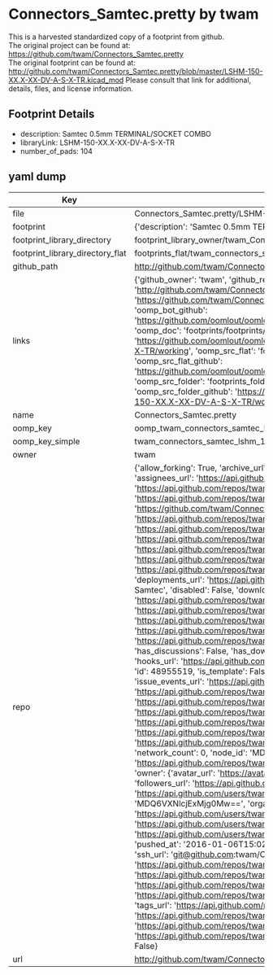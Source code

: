 # Connectors_Samtec.pretty by twam  
This is a harvested standardized copy of a footprint from github.  
The original project can be found at:  
https://github.com/twam/Connectors_Samtec.pretty  
The original footprint can be found at:
http://github.com/twam/Connectors_Samtec.pretty/blob/master/LSHM-150-XX.X-XX-DV-A-S-X-TR.kicad_mod
Please consult that link for additional, details, files, and license information.  
## Footprint Details
* description: Samtec 0.5mm TERMINAL/SOCKET COMBO  
* libraryLink: LSHM-150-XX.X-XX-DV-A-S-X-TR  
* number_of_pads: 104  
## yaml dump  
| Key | Value |  
| --- | --- |  
| file | Connectors_Samtec.pretty/LSHM-150-XX.X-XX-DV-A-S-X-TR.kicad_mod |  
| footprint | {'description': 'Samtec 0.5mm TERMINAL/SOCKET COMBO', 'libraryLink': 'LSHM-150-XX.X-XX-DV-A-S-X-TR', 'number_of_pads': 104} |  
| footprint_library_directory | footprint_library_owner/twam_Connectors_Samtec.pretty |  
| footprint_library_directory_flat | footprints_flat/twam_connectors_samtec_lshm_150_xx_x_xx_dv_a_s_x_tr/working |  
| github_path | http://github.com/twam/Connectors_Samtec.pretty/blob/master/LSHM-150-XX.X-XX-DV-A-S-X-TR.kicad_mod |  
| links | {'github_owner': 'twam', 'github_repo_name': 'Connectors_Samtec.pretty', 'github_src': 'http://github.com/twam/Connectors_Samtec.pretty/blob/master/LSHM-150-XX.X-XX-DV-A-S-X-TR.kicad_mod', 'github_src_repo': 'https://github.com/twam/Connectors_Samtec.pretty', 'oomp_bot': 'footprints/twam_connectors_samtec_lshm_150_xx_x_xx_dv_a_s_x_tr/working', 'oomp_bot_github': 'https://github.com/oomlout/oomlout_oomp_footprint_bot/tree/main/footprints/twam_connectors_samtec_lshm_150_xx_x_xx_dv_a_s_x_tr/working', 'oomp_doc': 'footprints/footprints/twam/Connectors_Samtec/LSHM-150-XX.X-XX-DV-A-S-X-TR/working/', 'oomp_doc_github': 'https://github.com/oomlout/oomlout_oomp_footprint_doc/tree/main/footprints/footprints/twam/Connectors_Samtec/LSHM-150-XX.X-XX-DV-A-S-X-TR/working', 'oomp_src_flat': 'footprints_flat/footprints_flat/twam_connectors_samtec_lshm_150_xx_x_xx_dv_a_s_x_tr/working', 'oomp_src_flat_github': 'https://github.com/oomlout/oomlout_oomp_footprint_src/tree/main/footprints_flat/twam_connectors_samtec_lshm_150_xx_x_xx_dv_a_s_x_tr/working', 'oomp_src_folder': 'footprints_folder/footprints_folder/twam/Connectors_Samtec/LSHM-150-XX.X-XX-DV-A-S-X-TR/working', 'oomp_src_folder_github': 'https://github.com/oomlout/oomlout_oomp_footprint_src/tree/main/footprints_folder/twam/Connectors_Samtec/LSHM-150-XX.X-XX-DV-A-S-X-TR/working'} |  
| name | Connectors_Samtec.pretty |  
| oomp_key | oomp_twam_connectors_samtec_lshm_150_xx_x_xx_dv_a_s_x_tr |  
| oomp_key_simple | twam_connectors_samtec_lshm_150_xx_x_xx_dv_a_s_x_tr |  
| owner | twam |  
| repo | {'allow_forking': True, 'archive_url': 'https://api.github.com/repos/twam/Connectors_Samtec.pretty/{archive_format}{/ref}', 'archived': True, 'assignees_url': 'https://api.github.com/repos/twam/Connectors_Samtec.pretty/assignees{/user}', 'blobs_url': 'https://api.github.com/repos/twam/Connectors_Samtec.pretty/git/blobs{/sha}', 'branches_url': 'https://api.github.com/repos/twam/Connectors_Samtec.pretty/branches{/branch}', 'clone_url': 'https://github.com/twam/Connectors_Samtec.pretty.git', 'collaborators_url': 'https://api.github.com/repos/twam/Connectors_Samtec.pretty/collaborators{/collaborator}', 'comments_url': 'https://api.github.com/repos/twam/Connectors_Samtec.pretty/comments{/number}', 'commits_url': 'https://api.github.com/repos/twam/Connectors_Samtec.pretty/commits{/sha}', 'compare_url': 'https://api.github.com/repos/twam/Connectors_Samtec.pretty/compare/{base}...{head}', 'contents_url': 'https://api.github.com/repos/twam/Connectors_Samtec.pretty/contents/{+path}', 'contributors_url': 'https://api.github.com/repos/twam/Connectors_Samtec.pretty/contributors', 'created_at': '2016-01-03T18:04:38Z', 'default_branch': 'master', 'deployments_url': 'https://api.github.com/repos/twam/Connectors_Samtec.pretty/deployments', 'description': 'KiCad footprints for connectors from Samtec', 'disabled': False, 'downloads_url': 'https://api.github.com/repos/twam/Connectors_Samtec.pretty/downloads', 'events_url': 'https://api.github.com/repos/twam/Connectors_Samtec.pretty/events', 'fork': False, 'forks': 0, 'forks_count': 0, 'forks_url': 'https://api.github.com/repos/twam/Connectors_Samtec.pretty/forks', 'full_name': 'twam/Connectors_Samtec.pretty', 'git_commits_url': 'https://api.github.com/repos/twam/Connectors_Samtec.pretty/git/commits{/sha}', 'git_refs_url': 'https://api.github.com/repos/twam/Connectors_Samtec.pretty/git/refs{/sha}', 'git_tags_url': 'https://api.github.com/repos/twam/Connectors_Samtec.pretty/git/tags{/sha}', 'git_url': 'git://github.com/twam/Connectors_Samtec.pretty.git', 'has_discussions': False, 'has_downloads': True, 'has_issues': True, 'has_pages': False, 'has_projects': True, 'has_wiki': True, 'homepage': '', 'hooks_url': 'https://api.github.com/repos/twam/Connectors_Samtec.pretty/hooks', 'html_url': 'https://github.com/twam/Connectors_Samtec.pretty', 'id': 48955519, 'is_template': False, 'issue_comment_url': 'https://api.github.com/repos/twam/Connectors_Samtec.pretty/issues/comments{/number}', 'issue_events_url': 'https://api.github.com/repos/twam/Connectors_Samtec.pretty/issues/events{/number}', 'issues_url': 'https://api.github.com/repos/twam/Connectors_Samtec.pretty/issues{/number}', 'keys_url': 'https://api.github.com/repos/twam/Connectors_Samtec.pretty/keys{/key_id}', 'labels_url': 'https://api.github.com/repos/twam/Connectors_Samtec.pretty/labels{/name}', 'language': 'Python', 'languages_url': 'https://api.github.com/repos/twam/Connectors_Samtec.pretty/languages', 'license': None, 'merges_url': 'https://api.github.com/repos/twam/Connectors_Samtec.pretty/merges', 'milestones_url': 'https://api.github.com/repos/twam/Connectors_Samtec.pretty/milestones{/number}', 'mirror_url': None, 'name': 'Connectors_Samtec.pretty', 'network_count': 0, 'node_id': 'MDEwOlJlcG9zaXRvcnk0ODk1NTUxOQ==', 'notifications_url': 'https://api.github.com/repos/twam/Connectors_Samtec.pretty/notifications{?since,all,participating}', 'open_issues': 0, 'open_issues_count': 0, 'owner': {'avatar_url': 'https://avatars.githubusercontent.com/u/112843?v=4', 'events_url': 'https://api.github.com/users/twam/events{/privacy}', 'followers_url': 'https://api.github.com/users/twam/followers', 'following_url': 'https://api.github.com/users/twam/following{/other_user}', 'gists_url': 'https://api.github.com/users/twam/gists{/gist_id}', 'gravatar_id': '', 'html_url': 'https://github.com/twam', 'id': 112843, 'login': 'twam', 'node_id': 'MDQ6VXNlcjExMjg0Mw==', 'organizations_url': 'https://api.github.com/users/twam/orgs', 'received_events_url': 'https://api.github.com/users/twam/received_events', 'repos_url': 'https://api.github.com/users/twam/repos', 'site_admin': False, 'starred_url': 'https://api.github.com/users/twam/starred{/owner}{/repo}', 'subscriptions_url': 'https://api.github.com/users/twam/subscriptions', 'type': 'User', 'url': 'https://api.github.com/users/twam'}, 'private': False, 'pulls_url': 'https://api.github.com/repos/twam/Connectors_Samtec.pretty/pulls{/number}', 'pushed_at': '2016-01-06T15:02:41Z', 'releases_url': 'https://api.github.com/repos/twam/Connectors_Samtec.pretty/releases{/id}', 'size': 11, 'ssh_url': 'git@github.com:twam/Connectors_Samtec.pretty.git', 'stargazers_count': 0, 'stargazers_url': 'https://api.github.com/repos/twam/Connectors_Samtec.pretty/stargazers', 'statuses_url': 'https://api.github.com/repos/twam/Connectors_Samtec.pretty/statuses/{sha}', 'subscribers_count': 3, 'subscribers_url': 'https://api.github.com/repos/twam/Connectors_Samtec.pretty/subscribers', 'subscription_url': 'https://api.github.com/repos/twam/Connectors_Samtec.pretty/subscription', 'svn_url': 'https://github.com/twam/Connectors_Samtec.pretty', 'tags_url': 'https://api.github.com/repos/twam/Connectors_Samtec.pretty/tags', 'teams_url': 'https://api.github.com/repos/twam/Connectors_Samtec.pretty/teams', 'temp_clone_token': None, 'topics': [], 'trees_url': 'https://api.github.com/repos/twam/Connectors_Samtec.pretty/git/trees{/sha}', 'updated_at': '2023-01-28T21:18:08Z', 'url': 'https://api.github.com/repos/twam/Connectors_Samtec.pretty', 'visibility': 'public', 'watchers': 0, 'watchers_count': 0, 'web_commit_signoff_required': False} |  
| url | http://github.com/twam/Connectors_Samtec.pretty |  

